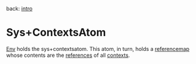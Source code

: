 back: [intro](../intro.md#Atoms)

# Sys+ContextsAtom

[Env](basics/env.md#Atoms) holds the sys+contextsatom. This atom, in turn, holds a [referencemap](basics/referencemap.md) whose contents are the [references](basics/reference.md) of all [contexts](basics/context.md).
